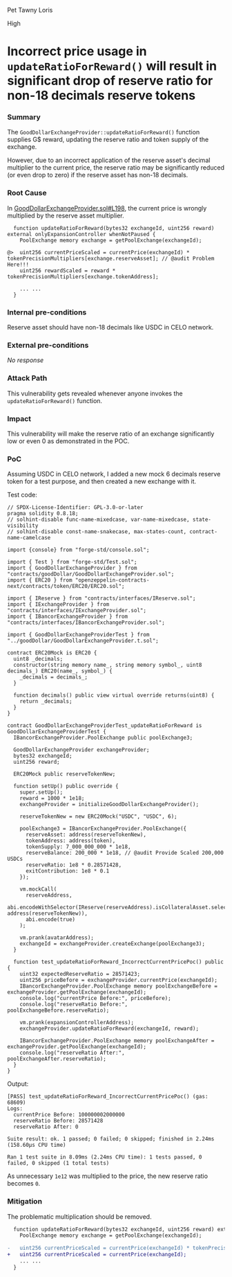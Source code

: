 Pet Tawny Loris

High

# Incorrect price usage in `updateRatioForReward()` will result in significant drop of reserve ratio for non-18 decimals reserve tokens

### Summary

The `GoodDollarExchangeProvider::updateRatioForReward()` function supplies G$ reward, updating the reserve ratio and token supply of the exchange. 

However, due to an incorrect application of the reserve asset's decimal multiplier to the current price, the reserve ratio may be significantly reduced (or even drop to zero) if the reserve asset has non-18 decimals.

### Root Cause

In [GoodDollarExchangeProvider.sol#L198](https://github.com/sherlock-audit/2024-10-mento-update/blob/main/mento-core/contracts/goodDollar/GoodDollarExchangeProvider.sol#L198), the current price is wrongly multiplied by the reserve asset multiplier.

```solidity
  function updateRatioForReward(bytes32 exchangeId, uint256 reward) external onlyExpansionController whenNotPaused {
    PoolExchange memory exchange = getPoolExchange(exchangeId);

@>  uint256 currentPriceScaled = currentPrice(exchangeId) * tokenPrecisionMultipliers[exchange.reserveAsset]; // @audit Problem Here!!!
    uint256 rewardScaled = reward * tokenPrecisionMultipliers[exchange.tokenAddress];

    ... ...
  }
```

### Internal pre-conditions

Reserve asset should have non-18 decimals like USDC in CELO network.

### External pre-conditions

_No response_

### Attack Path

This vulnerability gets revealed whenever anyone invokes the `updateRatioForReward()` function.

### Impact

This vulnerability will make the reserve ratio of an exchange significantly low or even 0 as demonstrated in the POC.

### PoC

Assuming USDC in CELO network, I added a new mock 6 decimals reserve token for a test purpose, and then created a new exchange with it.

Test code:
```solidity
// SPDX-License-Identifier: GPL-3.0-or-later
pragma solidity 0.8.18;
// solhint-disable func-name-mixedcase, var-name-mixedcase, state-visibility
// solhint-disable const-name-snakecase, max-states-count, contract-name-camelcase

import {console} from "forge-std/console.sol";

import { Test } from "forge-std/Test.sol";
import { GoodDollarExchangeProvider } from "contracts/goodDollar/GoodDollarExchangeProvider.sol";
import { ERC20 } from "openzeppelin-contracts-next/contracts/token/ERC20/ERC20.sol";

import { IReserve } from "contracts/interfaces/IReserve.sol";
import { IExchangeProvider } from "contracts/interfaces/IExchangeProvider.sol";
import { IBancorExchangeProvider } from "contracts/interfaces/IBancorExchangeProvider.sol";

import { GoodDollarExchangeProviderTest } from "../goodDollar/GoodDollarExchangeProvider.t.sol";

contract ERC20Mock is ERC20 {
  uint8 _decimals;
  constructor(string memory name_, string memory symbol_, uint8 decimals_) ERC20(name_, symbol_) {
    _decimals = decimals_;
  }

  function decimals() public view virtual override returns(uint8) {
    return _decimals;
  }
}

contract GoodDollarExchangeProviderTest_updateRatioForReward is GoodDollarExchangeProviderTest {
  IBancorExchangeProvider.PoolExchange public poolExchange3;

  GoodDollarExchangeProvider exchangeProvider;
  bytes32 exchangeId;
  uint256 reward;

  ERC20Mock public reserveTokenNew;

  function setUp() public override {
    super.setUp();
    reward = 1000 * 1e18;
    exchangeProvider = initializeGoodDollarExchangeProvider();

    reserveTokenNew = new ERC20Mock("USDC", "USDC", 6);
    
    poolExchange3 = IBancorExchangeProvider.PoolExchange({
      reserveAsset: address(reserveTokenNew),
      tokenAddress: address(token),
      tokenSupply: 7_000_000_000 * 1e18,
      reserveBalance: 200_000 * 1e18, // @audit Provide Scaled 200,000 USDCs
      reserveRatio: 1e8 * 0.28571428,
      exitContribution: 1e8 * 0.1
    });

    vm.mockCall(
      reserveAddress,
      abi.encodeWithSelector(IReserve(reserveAddress).isCollateralAsset.selector, address(reserveTokenNew)),
      abi.encode(true)
    );

    vm.prank(avatarAddress);
    exchangeId = exchangeProvider.createExchange(poolExchange3);
  }

  function test_updateRatioForReward_IncorrectCurrentPricePoc() public {
    uint32 expectedReserveRatio = 28571423;
    uint256 priceBefore = exchangeProvider.currentPrice(exchangeId);
    IBancorExchangeProvider.PoolExchange memory poolExchangeBefore = exchangeProvider.getPoolExchange(exchangeId);
    console.log("currentPrice Before:", priceBefore);
    console.log("reserveRatio Before:", poolExchangeBefore.reserveRatio);

    vm.prank(expansionControllerAddress);
    exchangeProvider.updateRatioForReward(exchangeId, reward);

    IBancorExchangeProvider.PoolExchange memory poolExchangeAfter = exchangeProvider.getPoolExchange(exchangeId);
    console.log("reserveRatio After:", poolExchangeAfter.reserveRatio);
  }
}
```

Output:
```log
[PASS] test_updateRatioForReward_IncorrectCurrentPricePoc() (gas: 68609)
Logs:
  currentPrice Before: 100000002000000
  reserveRatio Before: 28571428
  reserveRatio After: 0

Suite result: ok. 1 passed; 0 failed; 0 skipped; finished in 2.24ms (158.60µs CPU time)

Ran 1 test suite in 8.09ms (2.24ms CPU time): 1 tests passed, 0 failed, 0 skipped (1 total tests)
```

As unnecessary `1e12` was multiplied to the price, the new reserve ratio becomes `0`.

### Mitigation

The problematic multiplication should be removed.

```diff
  function updateRatioForReward(bytes32 exchangeId, uint256 reward) external onlyExpansionController whenNotPaused {
    PoolExchange memory exchange = getPoolExchange(exchangeId);

-   uint256 currentPriceScaled = currentPrice(exchangeId) * tokenPrecisionMultipliers[exchange.reserveAsset];
+   uint256 currentPriceScaled = currentPrice(exchangeId);
    ... ...
  }
```
